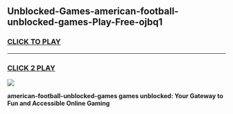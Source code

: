 
## Unblocked-Games-american-football-unblocked-games-Play-Free-ojbq1
<h3>
<a href="https://premium76.site?title=american-football-unblocked-games&ref=18A1">CLICK TO PLAY</a></h3>
<hr>

<h3>
<a href="https://premium76.site?title=american-football-unblocked-games&ref=18A1">CLICK 2 PLAY</a>
  
</h3>

<a href="https://premium76.site?title=american-football-unblocked-games&ref=18A1"><img src="https://clearcache.store/games.png"></a>


**american-football-unblocked-games games unblocked: Your Gateway to Fun and Accessible Online Gaming**
